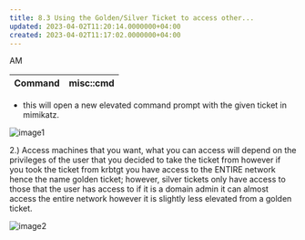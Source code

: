 ```yaml
---
title: 8.3 Using the Golden/Silver Ticket to access other...
updated: 2023-04-02T11:20:14.0000000+04:00
created: 2023-04-02T11:17:02.0000000+04:00
---
```


AM

| Command | misc::cmd |
|---------|-----------|

- this will open a new elevated command prompt with the given ticket in mimikatz.

![image1](image1-149.png)

2.) Access machines that you want, what you can access will depend on the privileges of the user that you decided to take the ticket from however if you took the ticket from krbtgt you have access to the ENTIRE network hence the name golden ticket; however, silver tickets only have access to those that the user has access to if it is a domain admin it can almost access the entire network however it is slightly less elevated from a golden ticket.

![image2](image2-74.png)
